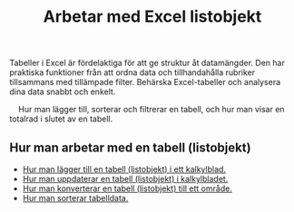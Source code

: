﻿---
title: Arbetar med Excel listobjekt
second_title: Aspose.Cells Cloud Documen
linktitle: ListObject
type: docs
url: /sv/list-objects/
aliases: [/working-with-list-objects/,/working-with-list-object-or-table/]
keywords: Add, delete, update, and get a list object(table) into an Excel worksheet
description: Aspose.Cells Cloud REST API stöder tillägg, borttagning, uppdatering och hämtning av listobjekt (tabell) till ett Excel-arbetsblad. SDK stöder olika typer av utvecklingsspråk. Dessa inkluderar Android, C#, Go, Java, NodeJS, Perl, PHP, Python, Ruby och Swift.
weight: 100
kwords: Excel, Office Moln, REST API, Kalkylblad, PDF, CSV, Json, Markdown, ListObjects
---
Tabeller i Excel är fördelaktiga för att ge struktur åt datamängder. Den har praktiska funktioner från att ordna data och tillhandahålla rubriker tillsammans med tillämpade filter. Behärska Excel-tabeller och analysera dina data snabbt och enkelt.

&nbsp;&nbsp;&nbsp;&nbsp;Hur man lägger till, sorterar och filtrerar en tabell, och hur man visar en totalrad i slutet av en tabell.

## Hur man arbetar med en tabell (listobjekt)
  
- [Hur man lägger till en tabell (listobjekt) i ett kalkylblad.](/cells/sv/add-a-list-object-or-table-inside-the-worksheet/)
- [Hur man uppdaterar en tabell (listobjekt) i kalkylbladet.](/cells/sv/update-a-list-object-or-table-inside-the-worksheet/)
- [Hur man konverterar en tabell (listobjekt) till ett område.](/cells/sv/convert-list-object-or-table-to-range/)
- [Hur man sorterar tabelldata.](/cells/sv/sort-table-data/)
